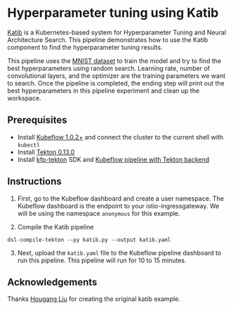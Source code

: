 # Hyperparameter tuning using Katib

[Katib](https://github.com/kubeflow/katib) is a Kubernetes-based system for Hyperparameter Tuning and Neural Architecture Search. This pipeline demonstrates how to use the Katib component to find the hyperparameter tuning results. 

This pipeline uses the [MNIST dataset](http://yann.lecun.com/exdb/mnist/) to train the model and try to find the best hyperparameters using random search. Learning rate, number of convolutional layers, and the optimizer are the training parameters we want to search. Once the pipeline is completed, the ending step will print out the best hyperparameters in this pipeline experiment and clean up the workspace.

## Prerequisites 
- Install [Kubeflow 1.0.2+](https://www.kubeflow.org/docs/started/getting-started/) and connect the cluster to the current shell with `kubectl`
- Install [Tekton 0.13.0](https://github.com/tektoncd/pipeline/releases/tag/v0.13.0)
- Install [kfp-tekton](/sdk/README.md#steps) SDK and [Kubeflow pipeline with Tekton backend](/tekton_kfp_guide.md)

## Instructions

1. First, go to the Kubeflow dashboard and create a user namespace. The Kubeflow dashboard is the endpoint to your istio-ingressgateway. We will be using the namespace `anonymous` for this example.

2. Compile the Katib pipeline
```shell
dsl-compile-tekton --py katib.py --output katib.yaml
```

3. Next, upload the `katib.yaml` file to the Kubeflow pipeline dashboard to run this pipeline. This pipeline will run for 10 to 15 minutes.

## Acknowledgements

Thanks [Hougang Liu](https://github.com/hougangliu) for creating the original katib example.
